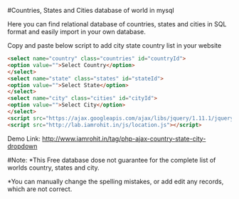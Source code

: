
#Countries, States and Cities database of world in mysql

Here you can find relational database of countries, states and cities in SQL format and easily import in your own database.

Copy and paste below script to add city state country list in your website

```html
<select name="country" class="countries" id="countryId">
<option value="">Select Country</option>
</select>
<select name="state" class="states" id="stateId">
<option value="">Select State</option>
</select>
<select name="city" class="cities" id="cityId">
<option value="">Select City</option>
</select>
<script src="https://ajax.googleapis.com/ajax/libs/jquery/1.11.1/jquery.min.js"></script>
<script src="http://lab.iamrohit.in/js/location.js"></script>
```  
Demo Link: http://www.iamrohit.in/tag/php-ajax-country-state-city-dropdown

#Note: 
*This Free database dose not guarantee for the complete list of worlds country, states and city.

*You can manually change the spelling mistakes, or add edit any records, which are not correct.
